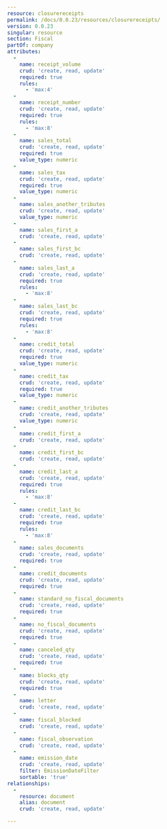```yaml
---
resource: closurereceipts
permalink: /docs/0.0.23/resources/closurereceipts/
version: 0.0.23
singular: resource
section: Fiscal
partOf: company
attributes:
  -
    name: receipt_volume
    crud: 'create, read, update'
    required: true
    rules:
      - 'max:4'
  -
    name: receipt_number
    crud: 'create, read, update'
    required: true
    rules:
      - 'max:8'
  -
    name: sales_total
    crud: 'create, read, update'
    required: true
    value_type: numeric
  -
    name: sales_tax
    crud: 'create, read, update'
    required: true
    value_type: numeric
  -
    name: sales_another_tributes
    crud: 'create, read, update'
    value_type: numeric
  -
    name: sales_first_a
    crud: 'create, read, update'
  -
    name: sales_first_bc
    crud: 'create, read, update'
  -
    name: sales_last_a
    crud: 'create, read, update'
    required: true
    rules:
      - 'max:8'
  -
    name: sales_last_bc
    crud: 'create, read, update'
    required: true
    rules:
      - 'max:8'
  -
    name: credit_total
    crud: 'create, read, update'
    required: true
    value_type: numeric
  -
    name: credit_tax
    crud: 'create, read, update'
    required: true
    value_type: numeric
  -
    name: credit_another_tributes
    crud: 'create, read, update'
    value_type: numeric
  -
    name: credit_first_a
    crud: 'create, read, update'
  -
    name: credit_first_bc
    crud: 'create, read, update'
  -
    name: credit_last_a
    crud: 'create, read, update'
    required: true
    rules:
      - 'max:8'
  -
    name: credit_last_bc
    crud: 'create, read, update'
    required: true
    rules:
      - 'max:8'
  -
    name: sales_documents
    crud: 'create, read, update'
    required: true
  -
    name: credit_documents
    crud: 'create, read, update'
    required: true
  -
    name: standard_no_fiscal_documents
    crud: 'create, read, update'
    required: true
  -
    name: no_fiscal_documents
    crud: 'create, read, update'
    required: true
  -
    name: canceled_qty
    crud: 'create, read, update'
    required: true
  -
    name: blocks_qty
    crud: 'create, read, update'
    required: true
  -
    name: letter
    crud: 'create, read, update'
  -
    name: fiscal_blocked
    crud: 'create, read, update'
  -
    name: fiscal_observation
    crud: 'create, read, update'
  -
    name: emission_date
    crud: 'create, read, update'
    filter: EmissionDateFilter
    sortable: 'true'
relationships:
  -
    resource: document
    alias: document
    crud: 'create, read, update'

---
```


